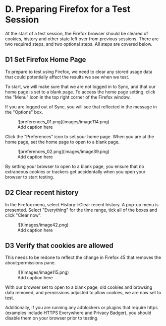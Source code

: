 # D. Preparing Firefox for a Test Session

At the start of a test session, the Firefox browser should be cleared of cookies, history and other state left over from previous sessions. There are two required steps, and two optional steps. All steps are covered below.

## D1 Set Firefox Home Page

To prepare to test using Firefox, we need to clear any stored usage data that could potentially affect the results we see when we test.

To start, we will make sure that we are not logged in to Sync, and that our home page is set to a blank page. To access the home page setting, click the "Menu" icon in the top right corner of the Firefox window.

If you are logged out of Sync, you will see that reflected in the message in the "Options" box.

<figure><span style="width: 198.51px; height: 362.50px;">![preferences_01.png](images/image114.png)

<figcaption>Add caption here</figcaption>

</span></figure>

Click the "Preferences" icon to set your home page. When you are at the home page, set the home page to open to a blank page.

<figure><span style="width: 624.00px; height: 346.67px;">![preferences_02.png](images/image39.png)

<figcaption>Add caption here</figcaption>

</span></figure>

By setting your browser to open to a blank page, you ensure that no extraneous cookies or trackers get accidentally when you open your browser to start testing.

## D2 Clear recent history

In the Firefox menu, select History->Clear recent history. A pop-up menu is presented. Select "Everything" for the time range, tick all of the boxes and click "Clear now".

<figure><span style="width: 309.92px; height: 388.50px;">![](images/image42.png)

<figcaption>Add caption here</figcaption>

</span></figure>

## D3 Verify that cookies are allowed

This needs to be redone to reflect the change in Firefox 45 that removes the about:permissions pane.

<figure><span style="width: 624.00px; height: 576.00px;">![](images/image115.png)

<figcaption>Add caption here</figcaption>

</span></figure>

With our browser set to open to a blank page, old cookies and browsing data removed, and permissions adjusted to allow cookies, we are now set to test.

Additionally, if you are running any adblockers or plugins that require https (examples include HTTPS Everywhere and Privacy Badger), you should disable them on your browser prior to testing.